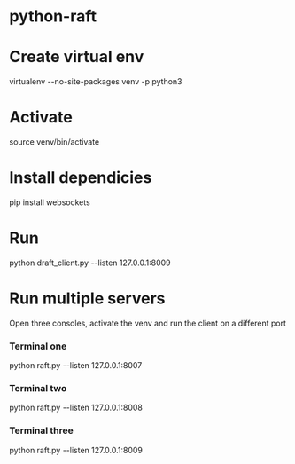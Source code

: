 # python-raft

# Create virtual env
virtualenv --no-site-packages venv -p python3

# Activate
source venv/bin/activate

# Install dependicies
pip install websockets

# Run
python draft_client.py --listen 127.0.0.1:8009


# Run multiple servers
Open three consoles, activate the venv and run the client on a different port

### Terminal one
python raft.py --listen 127.0.0.1:8007

### Terminal two
python raft.py --listen 127.0.0.1:8008

### Terminal three
python raft.py --listen 127.0.0.1:8009
